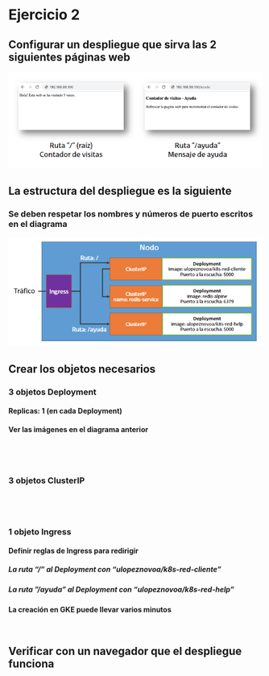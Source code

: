 # Ejercicio 2

## Configurar un despliegue que sirva las 2 siguientes páginas web

![Figura 2](./img/figura2.png)

## La estructura del despliegue es la siguiente

### Se deben respetar los nombres y números de puerto escritos en el diagrama

![Figura 3](./img/figura3.png)

## Crear los objetos necesarios

### 3 objetos Deployment

#### Replicas: 1 (en cada Deployment)

#### Ver las imágenes en el diagrama anterior

```yml

```

```yml

```

```yml

```

```bash

```

### 3 objetos ClusterIP

```yml

```

```yml

```

```yml

```

```bash

```

### 1 objeto Ingress

#### Definir reglas de Ingress para redirigir

##### La ruta “/” al Deployment con “ulopeznovoa/k8s-red-cliente”

##### La ruta ”/ayuda” al Deployment con “ulopeznovoa/k8s-red-help”

#### La creación en GKE puede llevar varios minutos

```yml

```

```bash

```

## Verificar con un navegador que el despliegue funciona

```bash

```